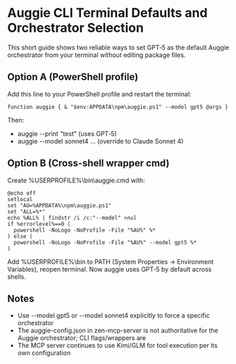 # Auggie CLI Terminal Defaults and Orchestrator Selection

This short guide shows two reliable ways to set GPT‑5 as the default Auggie orchestrator from your terminal without editing package files.

## Option A (PowerShell profile)
Add this line to your PowerShell profile and restart the terminal:

```
function auggie { & "$env:APPDATA\npm\auggie.ps1" --model gpt5 @args }
```

Then:
- auggie --print "test"  (uses GPT‑5)
- auggie --model sonnet4 ... (override to Claude Sonnet 4)

## Option B (Cross-shell wrapper cmd)
Create %USERPROFILE%\bin\auggie.cmd with:

```
@echo off
setlocal
set "AU=%APPDATA%\npm\auggie.ps1"
set "ALL=%*"
echo %ALL% | findstr /i /c:"--model" >nul
if %errorlevel%==0 (
  powershell -NoLogo -NoProfile -File "%AU%" %*
) else (
  powershell -NoLogo -NoProfile -File "%AU%" --model gpt5 %*
)
```

Add %USERPROFILE%\bin to PATH (System Properties → Environment Variables), reopen terminal. Now auggie uses GPT‑5 by default across shells.

## Notes
- Use --model gpt5 or --model sonnet4 explicitly to force a specific orchestrator
- The auggie-config.json in zen-mcp-server is not authoritative for the Auggie orchestrator; CLI flags/wrappers are
- The MCP server continues to use Kimi/GLM for tool execution per its own configuration

